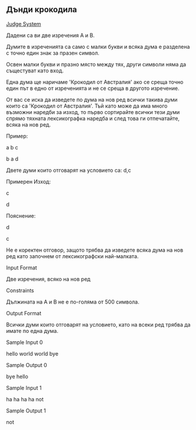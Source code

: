 ## Дънди крокодила

[Judge System](https://www.hackerrank.com/contests/sda-exam-27-01-19-/challenges/dundee-the-crocodile)

Дадени са ви две изречения A и B.

Думите в изреченията са само с малки букви и всяка дума е разделена с точно един знак за празен символ.

Освен малки букви и празно място между тях, други символи няма да същестуват като вход.

Една дума ще наричаме 'Крокодил от Австралия' ако се среща точно един път в едно от изреченията и не се среща в другото изречение.

От вас се иска да изведете по дума на нов ред всички такива думи които са 'Крокодил от Австралия'. Тъй като може да има много възможни наредби за изход, то първо сортирайте всички тези думи спрямо тяхната лексикографка наредба и след това ги отпечатайте, всяка на нов ред.

Пример:

a b c

b a d

Двете думи които отговарят на условието са: d,c

Примерен Изход:

c

d

Пояснение:

d

c

Не е коректен отговор, защото трябва да изведете всяка дума на нов ред като започнем от лексикографски най-малката.

Input Format

Две изречения, всяко на нов ред

Constraints

Дължината на A и B не е по-голяма от 500 символа.

Output Format

Всички думи които отговарят на условието, като на всеки ред трябва да имате по една дума.

Sample Input 0

hello world
world bye

Sample Output 0

bye
hello

Sample Input 1

ha ha ha ha
not

Sample Output 1

not

